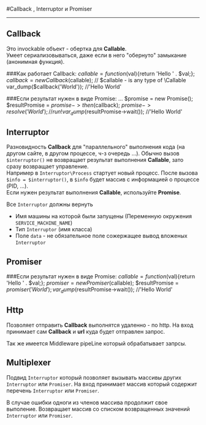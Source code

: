 #Callback , Interruptor и Promiser   


----------

## Callback
 
Это invockable объект -  обертка для **Callable**.   
Умеет сериализовываться, даже если в него "обернуто" замыкание (анонимная функция).

###Как работает Callback:
	$callable = function($val){return 'Hello ' . $val;};
	$callback = new Callback($callable); // $callable - is any type of \Callable
	var_dump($callback('World')); //'Hello World'

###Если результат нужен в виде Promise:
	...
    $promise = new Promise();
	$resultPromise = $promise->then($callback);
	$promise->resolve('World'); //run!
	var_dump($resultPromise->wait()); //'Hello World'


## Interruptor

Разновидность **Callback** для "параллельного" выполнения кода (на другом сайте, в другом процессе, ч-з очередь ...). Обычно вызов `$interruptor()` не возвращает результат выполнения **Callable**, зато сразу возвращает управление.   
Например в `Interruptor\Process` стартует новый процесс.  После вызова  `$info = $interruptor()`, в `$info` будет массив с информацией о процессе (PID, ...).  
Если нужен результат выполнения **Callable**, используйте **Promise**.

Все `Interruptor` должны вернуть 
* Имя машины на которой были запущены (Переменную окружения `SERVICE_MACHINE_NAME`)
* Тип `Interruptor` (имя класса)
* Поле `data` - не обязательное поле сожержащее вывод вложеных `Interruptor`

## Promiser

###Если результат нужен в виде Promise:
	$callable = function($val){return 'Hello ' . $val;};
    $promiser = new Promiser($callable);
	$resultPromise = $promiser('World');
	var_dump($resultPromise->wait()); //'Hello World'


## Http 

Позволяет отправить **Сallback** выполнятся удаленно - по http.
На вход принимает сам **Сallback** и **url** куда будет отправлен запрос.
  
Так же имеется Middleware pipeLine который обрабатывает запрсы.
 
## Multiplexer

Подвид `Interruptor` который позволяет вызывать массивы других `Interruptor` или `Promiser`.
На вход принимает массив который содержит перечень `Interruptor` или `Promiser`.

В случае ошибки одноги из членов массива продолжит свое выполение.
Возвращает массив со списком возвращенных значений `Interruptor` или `Promiser`.


